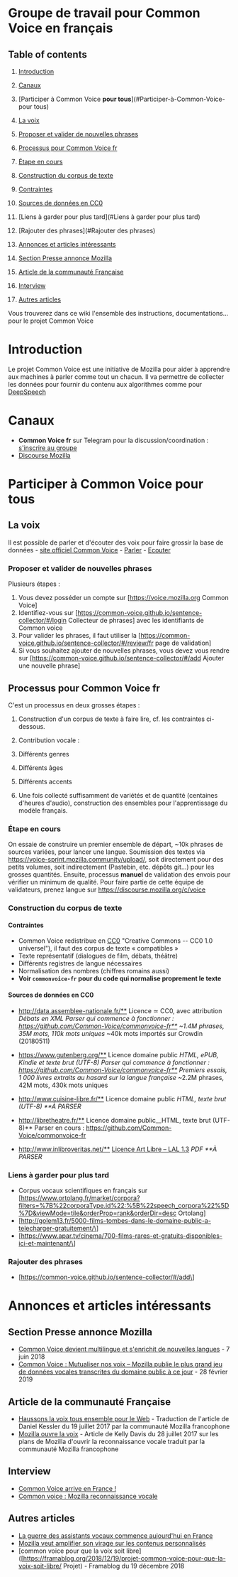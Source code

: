 # Groupe de travail pour Common Voice en français

## Table of contents

1. [Introduction](#introduction)
2. [Canaux](#canaux)
3. [Participer à Common Voice **pour tous**](#Participer-à-Common-Voice-pour tous)

  1. [La voix](#la-voix)
  2. [Proposer et valider de nouvelles phrases](#Proposer-et-valider-de-nouvelles-phrases)

4. [Processus pour Common Voice fr](#Processus-pour-Common-Voice-fr)

  1. [Étape en cours](#etape-en-cours)
  2. [Construction du corpus de texte](#construction-du-corpus-de-texte)
  3. [Contraintes](#contraintes)
  4. [Sources de données en CC0](#sources-de-donnees-en-cc0)
  5. [Liens à garder pour plus tard](#Liens à garder pour plus tard)
  6. [Rajouter des phrases](#Rajouter des phrases)

5. [Annonces et articles intéressants](#Annonces-et-articles-intéressants)

  1. [Section Presse annonce Mozilla](#Section-Presse-annonce-Mozilla)
  2. [Article de la communauté Française](#article-de-la-communauté-française)
  3. [Interview](#interview)
  4. [Autres articles](#autres-articles)

Vous trouverez dans ce wiki l'ensemble des instructions, documentations... pour le projet Common Voice

# Introduction

Le projet Common Voice est une initiative de Mozilla pour aider à apprendre aux machines à parler comme tout un chacun. Il va permettre de collecter les données pour fournir du contenu aux algorithmes comme pour [DeepSpeech](https://github.com/mozfr/besogne/wiki/DeepSpeech-fr)

# Canaux

- **Common Voice fr** sur Telegram pour la discussion/coordination : [s'inscrire au groupe](https://t.me/joinchat/A7h94U7VCFrCnXrDMff2Vw)
- [Discourse Mozilla](https://discourse.mozilla.org/c/voice)

# Participer à Common Voice **pour tous**

## La voix

Il est possible de parler et d'écouter des voix pour faire grossir la base de données - [site officiel Common Voice](https://voice.mozilla.org) - [Parler](https://voice.mozilla.org/fr/speak) - [Ecouter](https://voice.mozilla.org/fr/listen)

### Proposer et valider de nouvelles phrases

Plusieurs étapes :

1. Vous devez posséder un compte sur [<https://voice.mozilla.org> Common Voice]
2. Identifiez-vous sur [<https://common-voice.github.io/sentence-collector/#/login> Collecteur de phrases] avec les identifiants de Common voice
3. Pour valider les phrases, il faut utiliser la [<https://common-voice.github.io/sentence-collector/#/review/fr> page de validation]
4. Si vous souhaitez ajouter de nouvelles phrases, vous devez vous rendre sur [<https://common-voice.github.io/sentence-collector/#/add> Ajouter une nouvelle phrase]

## Processus pour Common Voice fr

C'est un processus en deux grosses étapes :

1. Construction d'un corpus de texte à faire lire, cf. les contraintes ci-dessous.

2. Contribution vocale :

3. Différents genres

4. Différents âges

5. Différents accents

6. Une fois collecté suffisamment de variétés et de quantité (centaines d'heures d'audio), construction des ensembles pour l'apprentissage du modèle français.

### Étape en cours

On essaie de construire un premier ensemble de départ, ~10k phrases de sources variées, pour lancer une langue. Soumission des textes via <https://voice-sprint.mozilla.community/upload/>, soit directement pour des petits volumes, soit indirectement (Pastebin, etc. dépôts git...) pour les grosses quantités. Ensuite, processus **manuel** de validation des envois pour vérifier un minimum de qualité. Pour faire partie de cette équipe de validateurs, prenez langue sur <https://discourse.mozilla.org/c/voice>

### Construction du corpus de texte

#### Contraintes

- Common Voice redistribue en [CC0](https://creativecommons.org/publicdomain/zero/1.0/deed.fr) "Creative Commons -- CC0 1.0 universel"), il faut des corpus de texte « compatibles »
- Texte représentatif (dialogues de film, débats, théâtre)
- Différents registres de langue nécessaires
- Normalisation des nombres (chiffres romains aussi)
- **Voir `commonvoice-fr` pour du code qui normalise proprement le texte**

#### Sources de données en CC0

- <http://data.assemblee-nationale.fr/**> Licence ≃ CC0, avec attribution __Débats en XML_ _Parser qui commence à fonctionner : <https://github.com/Common-Voice/commonvoice-fr**> ~1.4M phrases, 35M mots, 110k mots uniques__ ~40k mots importés sur Crowdin (20180511)

- <https://www.gutenberg.org/**> Licence domaine public __HTML, ePUB, Kindle et texte brut (UTF-8)_ _Parser qui commence à fonctionner : <https://github.com/Common-Voice/commonvoice-fr**> Premiers essais, 1 000 livres extraits au hasard sur la langue française__ ~2.2M phrases, 42M mots, 430k mots uniques

- <http://www.cuisine-libre.fr/**> Licence domaine public __HTML, texte brut (UTF-8)_ _**À PARSER__

- <http://libretheatre.fr/**> Licence domaine public__HTML, texte brut (UTF-8)** Parser en cours : <https://github.com/Common-Voice/commonvoice-fr>

- <http://www.inlibroveritas.net/**> [Licence Art Libre – LAL 1.3](http://artlibre.org/licence/lal) __PDF_ _**À PARSER__

### Liens à garder pour plus tard

- Corpus vocaux scientifiques en français sur [<https://www.ortolang.fr/market/corpora?filters=%7B%22corporaType.id%22:%5B%22speech_corpora%22%5D%7D&viewMode=tile&orderProp=rank&orderDir=desc> Ortolang]
- [<http://golem13.fr/5000-films-tombes-dans-le-domaine-public-a-telecharger-gratuitement/\>]
- [<https://www.apar.tv/cinema/700-films-rares-et-gratuits-disponibles-ici-et-maintenant/\>]

### Rajouter des phrases

- [<https://common-voice.github.io/sentence-collector/#/add\>]

# Annonces et articles intéressants

## Section Presse annonce Mozilla

- [Common Voice devient multilingue et s'enrichit de nouvelles langues](https://blog.mozilla.org/press-fr/2018/06/07/common-voice-devient-multilingue-et-senrichit-de-nouvelles-langues/) - 7 juin 2018
- [Common Voice : Mutualiser nos voix – Mozilla publie le plus grand jeu de données vocales transcrites du domaine public à ce jour](https://blog.mozilla.org/press-fr/2019/02/28/common-voice-mutualiser-nos-voix-mozilla-publie-le-plus-grand-jeu-de-donnees-vocales-transcrites-du-domaine-public-a-ce-jour/) - 28 février 2019

## Article de la communauté Française

- [Haussons la voix tous ensemble pour le Web](https://blog.mozfr.org/post/2017/07/Haussons-la-voix-tous-ensemble-pour-le-Web-Common-Voice) - Traduction de l'article de Daniel Kessler du 19 juillet 2017 par la communauté Mozilla francophone
- [Mozilla ouvre la voix](https://blog.mozfr.org/post/2017/07/Mozilla-ouvre-la-voix-reconnaissance-vocale) - Article de Kelly Davis du 28 juillet 2017 sur les plans de Mozilla d'ouvrir la reconnaissance vocale traduit par la communauté Mozilla francophone

## Interview

- [Common Voice arrive en France !](https://www.ausy.fr/fr/actualites-techniques/common-voice-arrive-en-france)
- [Common voice : Mozilla reconnaissance vocale](https://www.blogdumoderateur.com/common-voice-mozilla-reconnaissance-vocale/)

## Autres articles

- [La guerre des assistants vocaux commence aujourd'hui en France](https://www.forbes.fr/technologie/la-guerre-des-assistants-vocaux-commence-aujourdhui-en-france/)
- [Mozilla veut amplifier son virage sur les contenus personnalisés](https://www.lesechos.fr/07/03/2018/lesechos.fr/0301387403003_mozilla-veut-amplifier-son-virage-sur-les-contenus-personnalises.htm)
- [common voice pour que la voix soit libre]([https://framablog.org/2018/12/19/projet-common-voice-pour-que-la-voix-soit-libre/ Projet) - Framablog du 19 décembre 2018
